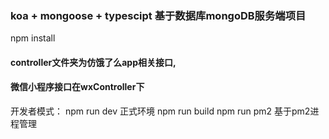 ### koa  + mongoose + typescipt 基于数据库mongoDB服务端项目
npm install

#### controller文件夹为仿饿了么app相关接口,
#### 微信小程序接口在wxController下

开发者模式： 
npm run dev
正式环境
npm run build 
npm run pm2 基于pm2进程管理
